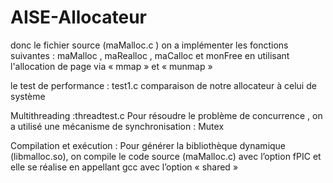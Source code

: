 # AISE-Allocateur

donc le fichier source (maMalloc.c )
on a implémenter les fonctions suivantes : maMalloc , maRealloc , maCalloc et monFree 
en utilisant  l'allocation de page via  « mmap » et « munmap »

le test de performance : test1.c 
comparaison de notre allocateur à celui de système 


Multithreading :threadtest.c 
Pour résoudre le problème de concurrence , on a utilisé une mécanisme de synchronisation : Mutex

Compilation et exécution :
Pour générer la bibliothèque dynamique (libmalloc.so), on compile le code source (maMalloc.c)
avec l’option fPIC et elle se réalise en appellant gcc avec l’option « shared »
